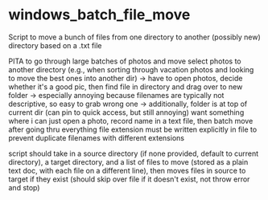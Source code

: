 # windows_batch_file_move
Script to move a bunch of files from one directory to another (possibly new) directory based on a .txt file

PITA to go through large  batches of photos and move select photos to another directory (e.g., when sorting through
vacation photos and looking to move the best ones into another dir)
-> have to open photos, decide whether it's a good pic, then find file in directory and drag over to new folder
-> especially annoying because filenames are typically not descriptive, so easy to grab wrong one
-> additionally, folder is at top of current dir (can pin to quick access, but still annoying)
want something where i can just open a photo, record name in a text file, then batch move after going thru everything
file extension must be written explicitly in file to prevent duplicate filenames with different extensions

script should take in a source directory (if none provided, default to current directory), a target directory, and 
a list of files to move (stored as a plain text doc, with each file on a different line), then moves files in source
to target if they exist (should skip over file if it doesn't exist, not throw error and stop)
